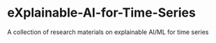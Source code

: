 # eXplainable-AI-for-Time-Series
A collection of research materials on explainable AI/ML for time series
